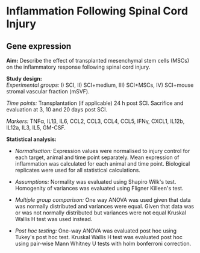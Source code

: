 # Inflammation Following Spinal Cord Injury

## Gene expression 

**Aim:** Describe the effect of transplanted mesenchymal stem cells (MSCs) on the inflammatory response following spinal cord injury.   

**Study design:**   
*Experimental groups:* I) SCI, II) SCI+medium, III) SCI+MSCs, IV) SCI+mouse stromal vascular fraction (mSVF).  

*Time points:* Transplantation (if applicable) 24 h post SCI. Sacrifice and evaluation at 3, 10 and 20 days post SCI.  

*Markers:* TNFα, IL1β, IL6, CCL2, CCL3, CCL4, CCL5, IFNγ, CXCL1, IL12b, IL12a, IL3, IL5, GM-CSF.  

**Statistical analysis:** 

* *Normalisation:* Expression values were normalised to injury control for each target, animal and time point separately. Mean expression of inflammation was calculated for each animal and time point. Biological replicates were used for all statistical calculations.   

* *Assumptions:* Normality was evaluated using Shapiro Wilk's test. Homogenity of variances was evaluated using Fligner Killeen's test.   

* *Multiple group comparison:* One way ANOVA was used given that data was normally distributed and variances were equal. Given that data was or was not normally distributed but variances were not equal Kruskal Wallis H test was used instead.   

* *Post hoc testing:* One-way ANOVA was evaluated post hoc using Tukey's post hoc test. Kruskal Wallis H test was evaluated post hoc using pair-wise Mann Whitney U tests with holm bonferroni correction.   







